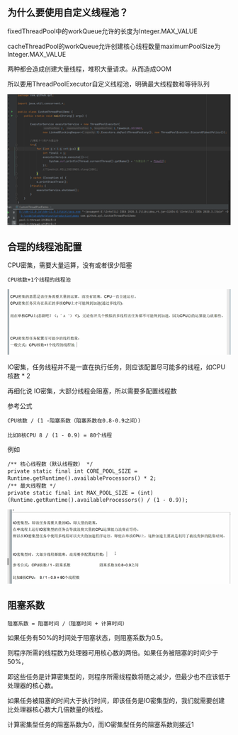 为什么要使用自定义线程池？
---
fixedThreadPool中的workQueue允许的长度为Integer.MAX_VALUE

cacheThreadPool的workQueue允许创建核心线程数量maximumPoolSize为Integer.MAX_VALUE

两种都会造成创建大量线程，堆积大量请求。从而造成OOM 

所以要用ThreadPoolExecutor自定义线程池，明确最大线程数和等待队列 

![img_62.png](img_62.png)


合理的线程池配置
---

CPU密集，需要大量运算，没有或者很少阻塞

    CPU核数+1个线程的线程池

![img_63.png](img_63.png)

IO密集，任务线程并不是一直在执行任务，则应该配置尽可能多的线程，如CPU核数 * 2

再细化说 IO密集，大部分线程会阻塞，所以需要多配置线程数

参考公式

    CPU核数 / (1 -阻塞系数（阻塞系数在0.8-0.9之间）)

    比如8核CPU 8 / (1 - 0.9) = 80个线程


例如

    /** 核心线程数（默认线程数） */
    private static final int CORE_POOL_SIZE = Runtime.getRuntime().availableProcessors() * 2;
    /** 最大线程数 */
    private static final int MAX_POOL_SIZE = (int) (Runtime.getRuntime().availableProcessors() / (1 - 0.9));

![img_64.png](img_64.png)

阻塞系数
---

    阻塞系数 = 阻塞时间 /（阻塞时间 + 计算时间）

如果任务有50%的时间处于阻塞状态，则阻塞系数为0.5。

则程序所需的线程数为处理器可用核心数的两倍。如果任务被阻塞的时间少于50%，

即这些任务是计算密集型的，则程序所需线程数将随之减少，但最少也不应该低于处理器的核心数。

如果任务被阻塞的时间大于执行时间，即该任务是IO密集型的，我们就需要创建比处理器核心数大几倍数量的线程。

计算密集型任务的阻塞系数为0，而IO密集型任务的阻塞系数则接近1
